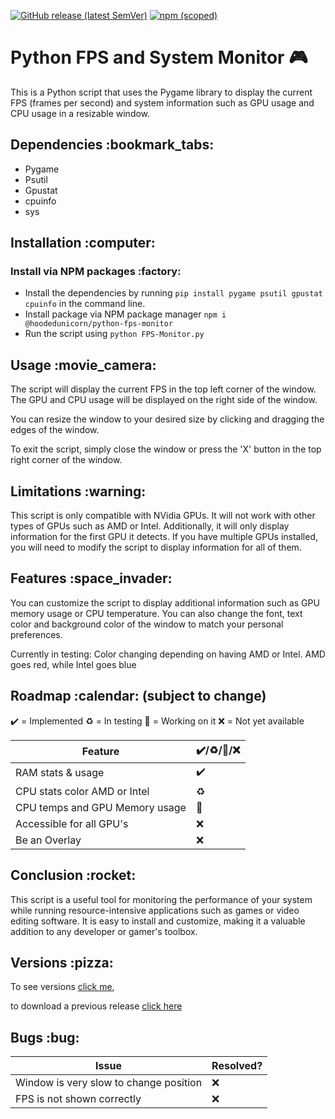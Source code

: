 [![GitHub release (latest SemVer)](https://img.shields.io/github/v/release/HoodedUnicorn/Python-FPS-Monitor?color=gree&label=Github)](https://github.com/HoodedUnicorn/Python-FPS-Monitor/releases)
[![npm (scoped)](https://img.shields.io/npm/v/@hoodedunicorn/python-fps-monitor?color=red)](https://www.npmjs.com/package/@hoodedunicorn/python-fps-monitor)


# Python FPS and System Monitor :video_game:

This is a Python script that uses the Pygame library to display the current FPS (frames per second) and system information such as GPU usage and CPU usage in a resizable window.
<br>
<h2>Dependencies :bookmark_tabs: </h2>

* Pygame
* Psutil
* Gpustat
* cpuinfo
* sys

<h2>Installation :computer: </h2>


<h3>Install via NPM packages :factory:</h3>

 * Install the dependencies by running `pip install pygame psutil gpustat cpuinfo` in the command line. <br>
 * Install package via NPM package manager `npm i @hoodedunicorn/python-fps-monitor` <br>
 * Run the script using `python FPS-Monitor.py`


<h2>Usage :movie_camera: </h2>

The script will display the current FPS in the top left corner of the window. The GPU and CPU usage will be displayed on the right side of the window.

You can resize the window to your desired size by clicking and dragging the edges of the window.

To exit the script, simply close the window or press the 'X' button in the top right corner of the window.

<h2>Limitations :warning: </h2>

This script is only compatible with NVidia GPUs. It will not work with other types of GPUs such as AMD or Intel. Additionally, it will only display information for the first GPU it detects. If you have multiple GPUs installed, you will need to modify the script to display information for all of them.


<h2>Features :space_invader: </h2>

You can customize the script to display additional information such as GPU memory usage or CPU temperature. You can also change the font, text color and background color of the window to match your personal preferences.
<br>

Currently in testing: Color changing depending on having AMD or Intel. 
AMD goes red, while Intel goes blue

<h2>Roadmap :calendar: (subject to change)</h2>

:heavy_check_mark: = Implemented
:recycle: = In testing
:memo: = Working on it
:x: = Not yet available

| Feature | :heavy_check_mark:/:recycle:/:memo:/:x:|
| ---- | ---- | 
| RAM stats & usage | :heavy_check_mark: |
| CPU stats color AMD or Intel | :recycle: |  
| CPU temps and GPU Memory usage | :memo: |
| Accessible for all GPU's | :x: |
| Be an Overlay | :x: |


<h2>Conclusion :rocket:</h2>

This script is a useful tool for monitoring the performance of your system while running resource-intensive applications such as games or video editing software. It is easy to install and customize, making it a valuable addition to any developer or gamer's toolbox.


<h2>Versions :pizza:</h2>

To see versions [click me](Versions.md), 

to download a previous release [click here](releases)

<h2>Bugs :bug:</h2>

| Issue | Resolved? |
| ---- | ---- |
| Window is very slow to change position | :x: |
| FPS is not shown correctly | :x: |
